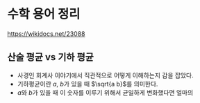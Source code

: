 # 수학 용어 정리 

https://wikidocs.net/23088

## 산술 평균 vs 기하 평균 

- 사경인 회계사 이야기에서 직관적으로 어떻게 이해하는지 감을 잡았다. 
- 기하평균이란 $a$, $b$가 있을 때 $\sqrt{a b}$를 의미한다. 
- $a$와 $b$가 있을 때 이 숫자를 이루기 위해서 균일하게 변화했다면 얼마의  
